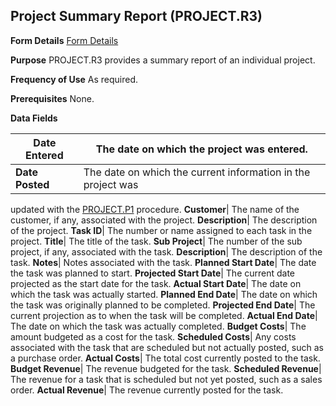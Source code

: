 ## Project Summary Report (PROJECT.R3)
<PageHeader />

**Form Details**
[Form Details](../PROJECT-R3-1/README.md)

**Purpose**
PROJECT.R3 provides a summary report of an individual project.

**Frequency of Use**
As required.

**Prerequisites**
None.

**Data Fields**

| **Date Entered** | The date on which the project was entered.                   |
| ---------------- | ------------------------------------------------------------ |
| **Date Posted**  | The date on which the current information in the project was |
updated with the [PROJECT.P1](../PROJECT-P1/README.md) procedure.
**Customer**|  The name of the customer, if any, associated with the project.
**Description**|  The description of the project.
**Task ID**|  The number or name assigned to each task in the project.
**Title**|  The title of the task.
**Sub Project**|  The number of the sub project, if any, associated with the
task.
**Description**|  The description of the task.
**Notes**|  Notes associated with the task.
**Planned Start Date**|  The date the task was planned to start.
**Projected Start Date**|  The current date projected as the start date for
the task.
**Actual Start Date**|  The date on which the task was actually started.
**Planned End Date**|  The date on which the task was originally planned to be
completed.
**Projected End Date**|  The current projection as to when the task will be
completed.
**Actual End Date**|  The date on which the task was actually completed.
**Budget Costs**|  The amount budgeted as a cost for the task.
**Scheduled Costs**|  Any costs associated with the task that are scheduled
but not actually posted, such as a purchase order.
**Actual Costs**|  The total cost currently posted to the task.
**Budget Revenue**|  The revenue budgeted for the task.
**Scheduled Revenue**|  The revenue for a task that is scheduled but not yet
posted, such as a sales order.
**Actual Revenue**|  The revenue currently posted for the task.

<badge text= "Version 8.10.57 " vertical="middle" />

<PageFooter />
